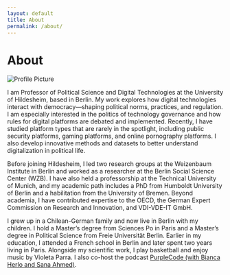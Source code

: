 ```yaml
---
layout: default
title: About
permalink: /about/
---
```


<div class="hero">
    <h1 class="about-title">About</h1>
    <div class="hero-container">
            <div class="hero-image-container">
                <img src="{{ site.baseurl }}/assets/images/about.jpg" alt="Profile Picture" class="hero-image">
            </div>
        <div class="bio">
            <p>I am Professor of Political Science and Digital Technologies at the University of Hildesheim, based in Berlin. My work explores how digital technologies interact with democracy—shaping political norms, practices, and regulation. I am especially interested in the politics of technology governance and how rules for digital platforms are debated and implemented. Recently, I have studied platform types that are rarely in the spotlight, including public security platforms, gaming platforms, and online pornography platforms. I also develop innovative methods and datasets to better understand digitalization in political life.</p>
            <p>Before joining Hildesheim, I led two research groups at the Weizenbaum Institute in Berlin and worked as a researcher at the Berlin Social Science Center (WZB). I have also held a professorship at the Technical University of Munich, and my academic path includes a PhD from Humboldt University of Berlin and a habilitation from the University of Bremen. Beyond academia, I have contributed expertise to the OECD, the German Expert Commission on Research and Innovation, and VDI-VDE-IT GmbH.</p>
            <p>I grew up in a Chilean-German family and now live in Berlin with my children. I hold a Master’s degree from Sciences Po in Paris and a Master’s degree in Political Science from Freie Universität Berlin. Earlier in my education, I attended a French school in Berlin and later spent two years living in Paris. Alongside my scientific work, I play basketball and enjoy music by Violeta Parra. I also co-host the podcast <a href="https://purplecode.org/" target="_blank" rel="noopener">PurpleCode (with Bianca Herlo and Sana Ahmed)</a>.</p>
        </div>
    </div>
</div>